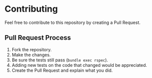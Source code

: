 # Contributing

Feel free to contribute to this repository by creating a Pull Request.

## Pull Request Process

1. Fork the repository.
2. Make the changes.
3. Be sure the tests still pass (`bundle exec rspec`).
4. Adding new tests on the code that changed would be appreciated.
5. Create the Pull Request and explain what you did.
